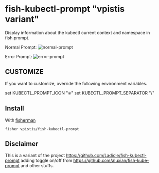 # fish-kubectl-prompt "vpistis variant"


Display information about the kubectl current context and namespace in fish prompt.

Normal Prompt: ![normal-prompt](https://raw.githubusercontent.com/vpistis/fish-kubectl-prompt/master/kubect_status_1.png)

Error Prompt: ![error-prompt](https://raw.githubusercontent.com/vpistis/fish-kubectl-prompt/master/kubect_status_error.png)

## CUSTOMIZE

If you want to customize, override the following environment variables.

set KUBECTL_PROMPT_ICON "⎈"
set KUBECTL_PROMPT_SEPARATOR "/"

## Install

With [fisherman]
```
fisher vpistis/fish-kubectl-prompt
```
[fisherman]: https://github.com/fisherman/fisherman

## Disclaimer
This is a variant of the project https://github.com/Ladicle/fish-kubectl-prompt adding toggle on/off from https://github.com/aluxian/fish-kube-prompt and other stuffs.
